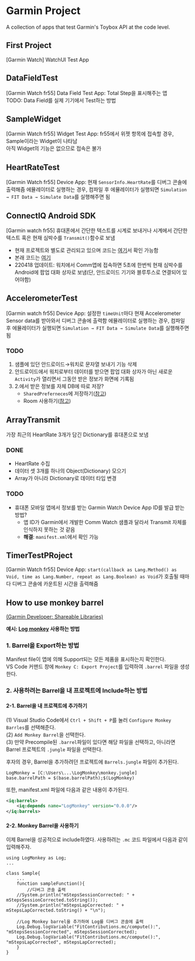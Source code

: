 # Garmin Project
A collection of apps that test Garmin's Toybox API at the code level.

## First Project
[Garmin Watch] WatchUI Test App
   
## DataFieldTest
[Garmin Watch fr55] Data Field Test App: Total Step을 표시해주는 앱  
TODO: Data Field를 실제 기기에서 Test하는 방법

## SampleWidget
[Garmin Watch fr55] Widget Test App: fr55에서 위젯 항목에 접속할 경우, Sample이라는 Widget이 나타남  
아직 Widget의 기능은 없으므로 접속은 불가  

## HeartRateTest
[Garmin Watch fr55] Device App: 현재 `SensorInfo.HeartRate`를 디버그 콘솔에 출력해줌
에뮬레이터로 실행하는 경우, 컴파일 후 에뮬레이터가 실행되면 `Simulation → FIT Data → Simulate Data`를 실행해주면 됨

## ConnectIQ Android SDK
[Garmin watch fr55] 휴대폰에서 간단한 텍스트를 시계로 보내거나 시계에서 간단한 텍스트 혹은 현재 심박수를 `Transmit()`함수로 보냄
- 현재 프로젝트와 별도로 관리되고 있으며 코드는 [여기](https://github.com/coitloz88/connectiq-android-sdk/tree/main)서 확인 가능함
- 본래 코드는 [여기](https://github.com/garmin/connectiq-android-sdk)
- 220418 업데이트: 워치에서 Comm앱에 접속하면 5초에 한번씩 현재 심박수를 Android에 팝업 대화 상자로 보냄(단, 안드로이드 기기와 블루투스로 연결되어 있어야함)

## AccelerometerTest
[Garmin watch fr55] Device App: 설정한 `timeUnit`마다 현재 Accelerometer Sensor data를 받아와서 디버그 콘솔에 출력함
에뮬레이터로 실행하는 경우, 컴파일 후 에뮬레이터가 실행되면 `Simulation → FIT Data → Simulate Data`를 실행해주면 됨
### TODO
1. 샘플에 있던 안드로이드→워치로 문자열 보내기 기능 삭제
2. 안드로이드에서 워치로부터 데이터를 받으면 팝업 대화 상자가 아닌 새로운 `Activity`가 열리면서 그동안 받은 정보가 화면에 기록됨
3. 2.에서 받은 정보를 자체 DB에 따로 저장?
    - `SharedPreferneces`에 저장하기([참고](https://developer.android.com/training/data-storage/shared-preferences?hl=ko))
    - Room 사용하기([참고](https://developer.android.com/training/data-storage/room?hl=ko))

## ArrayTransmit
가장 최근의 HeartRate 3개가 담긴 Dictionary를 휴대폰으로 보냄  
### DONE
* HeartRate 수집
* 데이터 셋 3개를 하나의 Object(Dictionary) 모으기
* Array가 아니라 Dictionary로 데이터 타입 변경
### TODO
* 휴대폰 모바일 앱에서 정보를 받는 Garmin Watch Device App ID를 발급 받는 방법?
    - 앱 ID가 Garmin에서 개발한 Comm Watch 샘플과 달라서 Transmit 자체를 인식하지 못하는 것 같음
    - **해결**:  `manifest.xml`에서 확인 가능

## TimerTestPRoject
[Garmin Watch fr55] Device App: `start(callback as Lang.Method() as Void, time as Lang.Number, repeat as Lang.Boolean) as Void`가 호출될 때마다 디버그 콘솔에 카운트된 시간을 출력해줌

## How to use monkey barrel

[(Garmin Developer: Shareable Libraries)](https://developer.garmin.com/connect-iq/core-topics/shareable-libraries/)

**예시: [Log monkey](https://github.com/garmin/connectiq-apps/tree/master/barrels/LogMonkey) 사용하는 방법** 

### 1. Barrel을 Export하는 방법
Manifest file이 앱에 의해 Support되는 모든 제품을 표시하는지 확인한다.  
VS Code 커맨드 창에 `Monkey C: Export Project`를 입력하여 `.barrel` 파일을 생성한다.  

### 2. 사용하려는 Barrel을 내 프로젝트에 Include하는 방법

#### 2-1. Barrel을 내 프로젝트에 추가하기

(1) Visual Studio Code에서 `Ctrl + Shift + P`를 눌러 `Configure Monkey Barrles`를 선택해준다.  
(2) `Add Monkey Barrel`을 선택한다.  
(3) 만약 Precompile된 `.barrel`파일이 있다면 해당 파일을 선택하고, 아니라면 Barrel 프로젝트의 `.jungle` 파일을 선택한다.  

후자의 경우, Barrel을 추가하려던 프로젝트에 `Barrels.jungle` 파일이 추가된다.
```jungle
LogMonkey = [C:\Users\...\LogMonkey\monkey.jungle]
base.barrelPath = $(base.barrelPath);$(LogMonkey)
```
또한, manifest.xml 파일에 다음과 같은 내용이 추가된다.
```xml
<iq:barrels>
    <iq:depends name="LogMonkey" version="0.0.0"/>
</iq:barrels>
```
#### 2-2. Monkey Barrel을 사용하기
이제 Barrel을 성공적으로 include하였다. 사용하려는 `.mc` 코드 파일에서 다음과 같이 입력해주자.
```Monkey C
using LogMonkey as Log;
...

class Sample{
    ...
    function sampleFunction(){
        //디버그 콘솔 출력
	//System.println("mStepsSessionCorrected: " + mStepsSessionCorrected.toString());
	//System.println("mStepsLapCorrected: " + mStepsLapCorrected.toString() + "\n");

	//Log Monkey barrel을 추가하여 Log를 디버그 콘솔에 출력
	Log.Debug.logVariable("FitContributions.mc/compute():", "mStepsSessionCorrected", mStepsSessionCorrected);
	Log.Debug.logVariable("FitContributions.mc/compute():", "mStepsLapCorrected", mStepsLapCorrected);
    }
}
```
